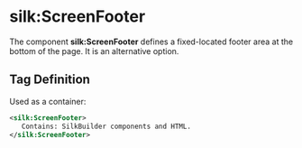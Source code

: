 # silk:ScreenFooter
The component **silk:ScreenFooter** defines a fixed-located footer area at the bottom of the page. It is an alternative option.

## Tag Definition
Used as a container:
```xml
<silk:ScreenFooter>
   Contains: SilkBuilder components and HTML.
</silk:ScreenFooter>
```
